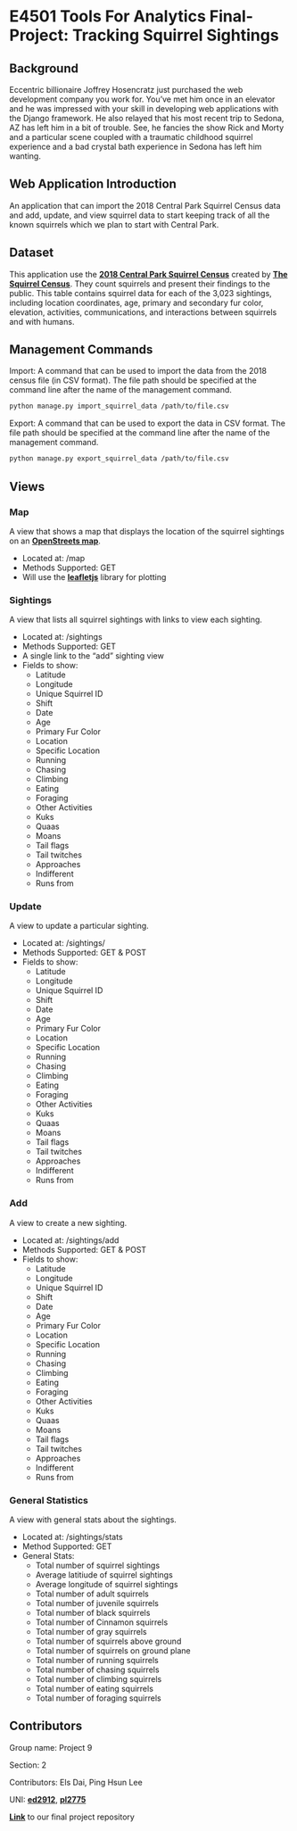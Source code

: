 # E4501 Tools For Analytics Final-Project: Tracking Squirrel Sightings

## Background
Eccentric billionaire Joffrey Hosencratz just purchased the web development company you work for. You’ve met him once in an elevator and he was impressed with your skill in developing web applications with the Django framework. He also relayed that his most recent trip to Sedona, AZ has left him in a bit of trouble. See, he fancies the show Rick and Morty and a particular scene coupled with a traumatic childhood squirrel experience and a bad crystal bath experience in Sedona has left him wanting.

## Web Application Introduction
An application that can import the 2018 Central Park Squirrel Census data and add, update, and view squirrel data to start keeping track of all the known squirrels which we plan to start with Central Park.

## Dataset
This application use the [**2018 Central Park Squirrel Census**](https://data.cityofnewyork.us/Environment/2018-Central-Park-Squirrel-Census-Squirrel-Data/vfnx-vebw) created by [**The Squirrel Census**](https://www.thesquirrelcensus.com/).
They count squirrels and present their findings to the public. This table contains squirrel data for each of the 3,023 sightings, including location coordinates, age, primary and secondary fur color, elevation, activities, communications, and interactions between squirrels and with humans.

## Management Commands
Import: A command that can be used to import the data from the 2018 census file (in CSV format). The file path should be specified at the command line after the name of the management command. 
```sh
python manage.py import_squirrel_data /path/to/file.csv
```
Export: A command that can be used to export the data in CSV format. The file path should be specified at the command line after the name of the management command. 
```sh
python manage.py export_squirrel_data /path/to/file.csv
```

## Views
### Map
A view that shows a map that displays the location of the squirrel sightings on an [**OpenStreets map**](https://www.openstreetmap.org/about/).

- Located at: /map
- Methods Supported: GET
- Will use the [**leafletjs**](https://leafletjs.com/) library for plotting


### Sightings
A view that lists all squirrel sightings with links to view each sighting.

- Located at: /sightings
- Methods Supported: GET
- A single link to the “add” sighting view
- Fields to show:
  - Latitude
  - Longitude
  - Unique Squirrel ID
  - Shift
  - Date
  - Age
  - Primary Fur Color
  - Location
  - Specific Location
  - Running
  - Chasing
  - Climbing
  - Eating
  - Foraging
  - Other Activities
  - Kuks
  - Quaas
  - Moans
  - Tail flags
  - Tail twitches
  - Approaches
  - Indifferent
  - Runs from


### Update
A view to update a particular sighting.

- Located at: /sightings/<unique-squirrel-id>
- Methods Supported: GET & POST
- Fields to show:
  - Latitude
  - Longitude
  - Unique Squirrel ID
  - Shift
  - Date
  - Age
  - Primary Fur Color
  - Location
  - Specific Location
  - Running
  - Chasing
  - Climbing
  - Eating
  - Foraging
  - Other Activities
  - Kuks
  - Quaas
  - Moans
  - Tail flags
  - Tail twitches
  - Approaches
  - Indifferent
  - Runs from

### Add
A view to create a new sighting.

- Located at: /sightings/add
- Methods Supported: GET & POST
- Fields to show:
  - Latitude
  - Longitude
  - Unique Squirrel ID
  - Shift
  - Date
  - Age
  - Primary Fur Color
  - Location
  - Specific Location
  - Running
  - Chasing
  - Climbing
  - Eating
  - Foraging
  - Other Activities
  - Kuks
  - Quaas
  - Moans
  - Tail flags
  - Tail twitches
  - Approaches
  - Indifferent
  - Runs from

### General Statistics
A view with general stats about the sightings.

- Located at: /sightings/stats
- Method Supported: GET
- General Stats:
  - Total number of squirrel sightings
  - Average latitiude of squirrel sightings
  - Average longitude of squirrel sightings
  - Total number of adult squirrels
  - Total number of juvenile squirrels
  - Total number of black squirrels
  - Total number of Cinnamon squirrels
  - Total number of gray squirrels
  - Total number of squirrels above ground
  - Total number of squirrels on ground plane
  - Total number of running squirrels
  - Total number of chasing squirrels
  - Total number of climbing squirrels
  - Total number of eating squirrels
  - Total number of foraging squirrels


## Contributors
Group name: Project 9

Section: 2

Contributors: Els Dai, Ping Hsun Lee

UNI: [**ed2912**](https://github.com/els0911), [**pl2775**](https://github.com/junglewill)

[**Link**](https://github.com/els0911/IEOR4501-Final-Project) to our final project repository
